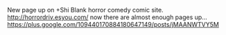 New page up on +Shi Blank horror comedy comic site. http://horrordriv.esyou.com/ now there are almost enough pages up… https://plus.google.com/109440170884180647149/posts/jMAANWTVY5M